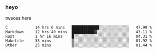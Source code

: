 ### heyo
tweoss here

<!--START_SECTION:waka-->

```text
C            14 hrs 6 mins   ████████████░░░░░░░░░░░░░   47.99 %
Markdown     12 hrs 40 mins  ██████████▓░░░░░░░░░░░░░░   43.11 %
Rust         1 hr 16 mins    █░░░░░░░░░░░░░░░░░░░░░░░░   04.31 %
Makefile     33 mins         ▒░░░░░░░░░░░░░░░░░░░░░░░░   01.92 %
Other        25 mins         ▒░░░░░░░░░░░░░░░░░░░░░░░░   01.44 %
```

<!--END_SECTION:waka-->

<!--
**Tweoss/tweoss** is a ✨ _special_ ✨ repository because its `README.md` (this file) appears on your GitHub profile.

Here are some ideas to get you started:

- 🔭 I’m currently working on ...
- 🌱 I’m currently learning ...
- 👯 I’m looking to collaborate on ...
- 🤔 I’m looking for help with ...
- 💬 Ask me about ...
- 📫 How to reach me: ...
- 😄 Pronouns: ...
- ⚡ Fun fact: ...
-->
